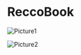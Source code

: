 # ReccoBook
![Picture1](https://github.com/codingking123/ReccoBook/assets/75785111/3c8b574f-4541-47f5-bc9d-a457caf6f789)

![Picture2](https://github.com/codingking123/ReccoBook/assets/75785111/d43c0b13-a6cd-4f2e-ba18-d7e27f59bdd4)
